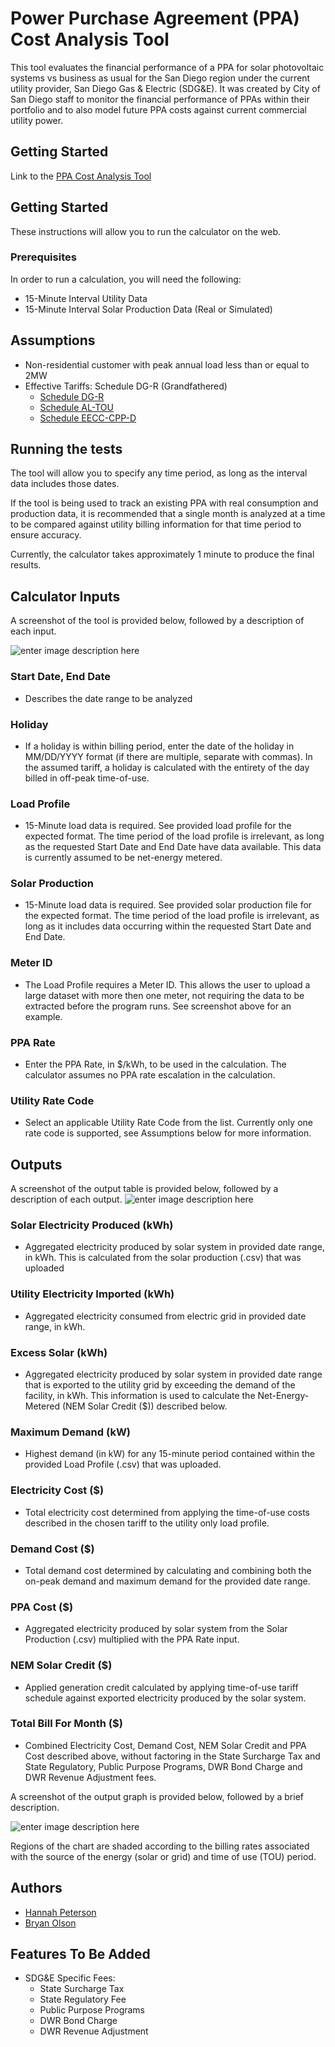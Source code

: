 # Power Purchase Agreement (PPA) Cost Analysis Tool

This tool evaluates the financial performance of a PPA for solar photovoltaic systems vs business as usual for the San Diego region under the current utility provider, San Diego Gas & Electric (SDG&E). It was created by City of San Diego staff to monitor the financial performance of PPAs within their portfolio and to also model future PPA costs against current commercial utility power. 

## Getting Started
Link to the [PPA Cost Analysis Tool](https://bryanolson.github.io/PPACalculator/)

## Getting Started

These instructions will allow you to run the calculator on the web. 

### Prerequisites

In order to run a calculation, you will need the following:

* 15-Minute Interval Utility Data
* 15-Minute Interval Solar Production Data (Real or Simulated)

## Assumptions

* Non-residential customer with peak annual load less than or equal to 2MW
* Effective Tariffs: Schedule DG-R (Grandfathered) 
	* [Schedule DG-R](http://regarchive.sdge.com/tm2/pdf/ELEC_ELEC-SCHEDS_DG-R.pdf)
	* [Schedule AL-TOU](http://regarchive.sdge.com/tm2/pdf/ELEC_ELEC-SCHEDS_AL-TOU.pdf)
	* [Schedule EECC-CPP-D](http://regarchive.sdge.com/tm2/pdf/ELEC_ELEC-SCHEDS_EECC-CPP-D.pdf)
	

## Running the tests

The tool will allow you to specify any time period, as long as the interval data includes those dates. 

If the tool is being used to track an existing PPA with real consumption and production data, it is recommended that a single month is analyzed at a time to be compared against utility billing information for that time period to ensure accuracy. 

Currently, the calculator takes approximately 1 minute to produce the final results. 


## Calculator Inputs

A screenshot of the tool is provided below, followed by a description of each input.

![enter image description here](https://github.com/bryanolson/PPACalculator/blob/master/PPA_Image.png?raw=true)


### Start Date, End Date 

* Describes the date range to be analyzed

### Holiday

* If a holiday is within billing period, enter the date of the holiday in MM/DD/YYYY format (if there are multiple, separate with commas). In the assumed tariff, a holiday is calculated with the entirety of the day billed in off-peak time-of-use.

### Load Profile

* 15-Minute load data is required. See provided load profile for the expected format. The time period of the load profile is irrelevant, as long as the requested Start Date and End Date have data available. This data is currently assumed to be net-energy metered.

### Solar Production
* 15-Minute load data is required. See provided solar production file for the expected format. The time period of the load profile is irrelevant, as long as it includes data occurring within the requested Start Date and End Date.

### Meter ID

-   The Load Profile requires a Meter ID. This allows the user to upload a large dataset with more then one meter, not requiring the data to be extracted before the program runs.  See screenshot above for an example.

### PPA Rate
* Enter the PPA Rate, in $/kWh, to be used in the calculation. The calculator assumes no PPA rate escalation in the calculation.
### Utility Rate Code
* Select an applicable Utility Rate Code from the list. Currently only one rate code is supported, see Assumptions below for more information.

	
## Outputs
A screenshot of the output table is provided below, followed by a description of each output.
![enter image description here](https://github.com/bryanolson/PPACalculator/blob/master/PPA_table.png?raw=true)
### Solar Electricity Produced (kWh)
* Aggregated electricity produced by solar system in provided date range, in kWh. This is calculated from the solar production (.csv) that was uploaded
### Utility Electricity Imported (kWh)
* Aggregated electricity consumed from electric grid in provided date range, in kWh. 
### Excess Solar (kWh)
* Aggregated electricity produced by solar system in provided date range that is exported to the utility grid by exceeding the demand of the facility, in kWh. This information is used to calculate the Net-Energy-Metered (NEM Solar Credit ($)) described below.
### Maximum Demand (kW)
* Highest demand (in kW) for any 15-minute period contained within the provided Load Profile (.csv) that was uploaded.
### Electricity Cost ($)
* Total electricity cost determined from applying the time-of-use costs described in the chosen tariff to the utility only load profile. 
### Demand Cost ($)
* Total demand cost determined by calculating and combining both the on-peak demand and maximum demand for the provided date range. 
### PPA Cost ($)
* Aggregated electricity produced by solar system from the Solar Production (.csv) multiplied with the PPA Rate input.
### NEM Solar Credit ($)
* Applied generation credit calculated by applying time-of-use tariff schedule against exported electricity produced by the solar system.
### Total Bill For Month ($)
* Combined Electricity Cost, Demand Cost, NEM Solar Credit and PPA Cost described above, without factoring in the State Surcharge Tax and State Regulatory, Public Purpose Programs, DWR Bond Charge and DWR Revenue Adjustment fees.

A screenshot of the output graph is provided below, followed by a brief description. 

![enter image description here](https://github.com/bryanolson/PPACalculator/blob/master/PPA_graph.png?raw=true)

Regions of the chart are shaded according to the billing rates associated with the source of the energy (solar or grid) and time of use (TOU) period.
## Authors

* [Hannah Peterson]([https://github.com/hbpeters](https://github.com/hbpeters))
* [Bryan Olson](http://github.com/bryanolson)


## Features To Be Added

* SDG&E Specific Fees:
	* State Surcharge Tax
	* State Regulatory Fee
	* Public Purpose Programs
	* DWR Bond Charge
	* DWR Revenue Adjustment
